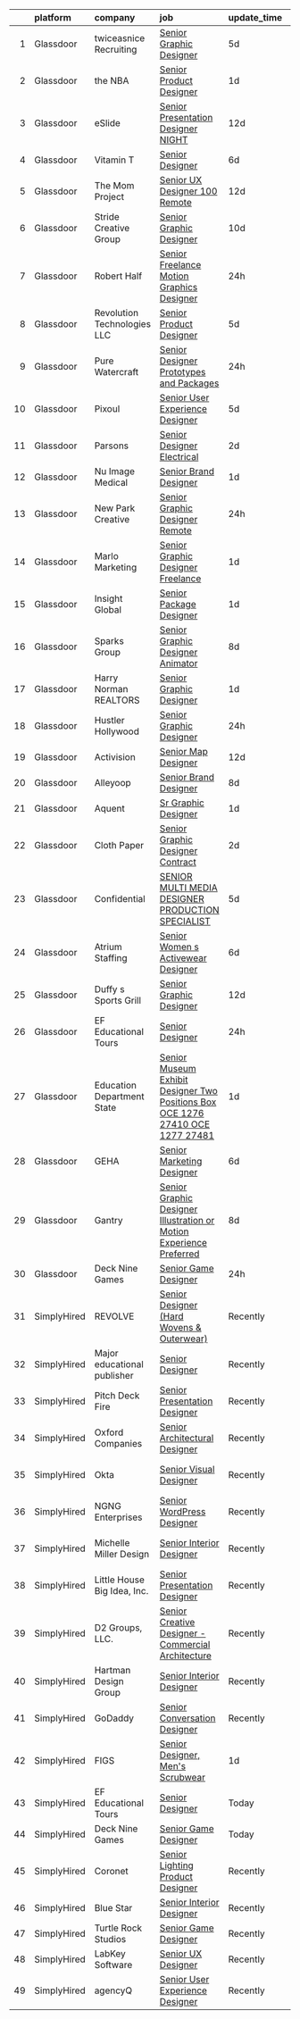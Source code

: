 

|    | platform    | company                      | job                                                                                                                                                                                                                                                                                                                                                                                                                                                                                                                                                                                                                                                                                                                                                                                                                                                                                                                                                                                                                                                                                                                                                                                                                                                                                                                                                                                                         | update_time   | location             |
|---:|:------------|:-----------------------------|:------------------------------------------------------------------------------------------------------------------------------------------------------------------------------------------------------------------------------------------------------------------------------------------------------------------------------------------------------------------------------------------------------------------------------------------------------------------------------------------------------------------------------------------------------------------------------------------------------------------------------------------------------------------------------------------------------------------------------------------------------------------------------------------------------------------------------------------------------------------------------------------------------------------------------------------------------------------------------------------------------------------------------------------------------------------------------------------------------------------------------------------------------------------------------------------------------------------------------------------------------------------------------------------------------------------------------------------------------------------------------------------------------------|:--------------|:---------------------|
|  1 | Glassdoor   | twiceasnice Recruiting       | [Senior Graphic Designer](https://www.glassdoor.com/partner/jobListing.htm?pos=114&ao=1110586&s=58&guid=000001814741f4d7b9d383def893b609&src=GD_JOB_AD&t=SR&vt=w&ea=1&cs=1_bbb8b9f2&cb=1654757914370&jobListingId=1007916565957&cpc=4F748F1840550ABC&jrtk=3-0-1g53k3td2r15r801-1g53k3tdfmfra800-6bc18bbc9528b7d2--6NYlbfkN0AIiLXtwtv0BDns9BiY4ItblantFozdL6jLmLxNvS8mvsFZuf83cfUM-OlJOT7dDkgApMn5JgmG1pjp8kAkVmwIjfSjQ9i_Mny5iAoIAJW-rsDzMShEmVoY-nHpntTi8D_pTj_JlxLNubpIqIKjtYx-ae-frJezuo7Ct15AwSJFX7upzIV0e5HAacsnr2OTefDf2BE5E8uDFjdGFNYuU1CgE6lPa4Wco_SZEspC3cqT6LXMfgCzQKSXWsLofY9RzOBMB9u-oq0vfRyPmVf074ScXFW0prRGFLBIvolkW8iy7hN2HsnnsMesuAezotryHAlI9VrcTE2X9SZiStSU1qvbJr18t02JdYVBKYUlxKtkTaolpgC7CZIFgdP1xcepZNF0uoBG7sEpo-GKfaatBFWgIZ3yd3op_HN4crkZIXB3huAjubvxBuk_0soJErol2rkWzgmzA6CKPV2ic5bUR_0n6s6ZUkhG3biKtsvLqAsLUNJ62kI0H1UzvzYHev2qHYfy8EuAO23j-kx4gAczPqRFP8h-ldCkRCc%3D)                                                                                                                                                                                                                                                                                                                                                                                                                                                                                                            | 5d            | Atlanta, GA          |
|  2 | Glassdoor   | the NBA                      | [Senior Product Designer](https://www.glassdoor.com/partner/jobListing.htm?pos=123&ao=1136043&s=58&guid=000001814741f4d7b9d383def893b609&src=GD_JOB_AD&t=SR&vt=w&cs=1_3eaf3510&cb=1654757914372&jobListingId=1007924180842&jrtk=3-0-1g53k3td2r15r801-1g53k3tdfmfra800-e184af06f8149d3e-)                                                                                                                                                                                                                                                                                                                                                                                                                                                                                                                                                                                                                                                                                                                                                                                                                                                                                                                                                                                                                                                                                                                    | 1d            | New York, NY         |
|  3 | Glassdoor   | eSlide                       | [Senior Presentation Designer  NIGHT ](https://www.glassdoor.com/partner/jobListing.htm?pos=129&ao=1136043&s=58&guid=000001814741f4d7b9d383def893b609&src=GD_JOB_AD&t=SR&vt=w&cs=1_dea711be&cb=1654757914372&jobListingId=1007899751333&jrtk=3-0-1g53k3td2r15r801-1g53k3tdfmfra800-56cb72d5d0b88d13-)                                                                                                                                                                                                                                                                                                                                                                                                                                                                                                                                                                                                                                                                                                                                                                                                                                                                                                                                                                                                                                                                                                       | 12d           | New York, NY         |
|  4 | Glassdoor   | Vitamin T                    | [Senior Designer](https://www.glassdoor.com/partner/jobListing.htm?pos=118&ao=1110586&s=58&guid=000001814741f4d7b9d383def893b609&src=GD_JOB_AD&t=SR&vt=w&cs=1_cc4054da&cb=1654757914371&jobListingId=1007913667833&cpc=2CAED5C921A5F994&jrtk=3-0-1g53k3td2r15r801-1g53k3tdfmfra800-baf80011e21b8684--6NYlbfkN0DMrcEu7yrtATojKJA7cEzGQ3FdRGWLh0CZQInL4ECGI6k5tN82kdM0OKoro5eXmjrhU1LzCeq0l2IIkj6n6RI8_0amsVUGQP15NMpAuhX-yad4CDq7e_LfVxFA3F54u95X8Sh8xt6I5sA1eKvUwGVipAkl0DBa93dQ_fby4AVnsuHiV8qVeCnFFMpgYoVP4mFkB_HBX85Fm73xQUZ9M7NYbgGM7ZMzeu5s9Iix2uPw-ShacZu9Ws2AFbJJLXm7mBLDHFjXIENWqV0KqX07i9YL4QevZzHUPH93crqeHZLjWl_Xyn8sKBAz6mpzn4NvVLLfnkCe4en0ZDYvv2pC0eue0-UWd2Vq24JONCn9b0AyldGHG0pPA8YwPdcXOUUDiy0QYjzY6wZ6PQmozLeD0HaH4ZEL43j4JPq0J0oiaCHfz9b6PrsLxtgZt1UXAmPMMS0pWowYFchWxe6ApmWrZalV)                                                                                                                                                                                                                                                                                                                                                                                                                                                                                                                                                                                                       | 6d            | Remote               |
|  5 | Glassdoor   | The Mom Project              | [Senior UX Designer  100  Remote ](https://www.glassdoor.com/partner/jobListing.htm?pos=115&ao=1110586&s=58&guid=000001814741f4d7b9d383def893b609&src=GD_JOB_AD&t=SR&vt=w&cs=1_02b80558&cb=1654757914370&jobListingId=1007899139150&cpc=0C139D4CAD5A6DB2&jrtk=3-0-1g53k3td2r15r801-1g53k3tdfmfra800-8703c6a0f8b771cf--6NYlbfkN0BDp_epf89aHDQhKpPegNJQ_ldQpEFZQsM9OcONMGxWx6pU56EKHF58QjVdAUvn2gWAVLBNd8LL82rFr97_g-Mfm7K1hTXco8LRhf35BV_GEl7wLo8ZXsO1oW3-dY8xLD3FpO0dtRequ-NT35A3ei-TgKIpLBdc5O_JnM6cYnxfVXHdDkrWLUF7qciDk80GL7L92nukskiAEy-Fqv7AOx-cHgHKX13qQi0JvQUWSLYEL8UCXuwT1cIIJLZfxAb8k0kEU65n8TSlPFnYtQqnquDs846Ff6_4dz9-uyTDKLDPGiCNwhMWhKsbWg_JV-HFtFH82TPImvRevog2hjEAN8yTuOiKssuZhY5k3mlehbXOsYs_75PZd8Nr4_nRm3oPLwmzmjcjiJPHiA8WbwdBPAhKXvICKSmLgWOoSURW_nxdyr6XhAGSURC3rxyjC8_sa8UFoM96xwB9wa0RBEunJnrwl63FX45-aEvpUxPpoKJUVmbxvXLGZVE6R4Lpo3HR9AKkdR_hvjkPqqLDK3WTPkGG9YwqHDBOXtKO0-MAvqPiaxZ4U_e6VTnxexWoWB2M6cW0kUWaHU0FgQ%3D%3D)                                                                                                                                                                                                                                                                                                                                                                                                                                                          | 12d           | Remote               |
|  6 | Glassdoor   | Stride Creative Group        | [Senior Graphic Designer](https://www.glassdoor.com/partner/jobListing.htm?pos=102&ao=1110586&s=58&guid=000001814741f4d7b9d383def893b609&src=GD_JOB_AD&t=SR&vt=w&ea=1&cs=1_c281f647&cb=1654757914367&jobListingId=1007900844411&cpc=4290530157F20621&jrtk=3-0-1g53k3td2r15r801-1g53k3tdfmfra800-8647572f74883216--6NYlbfkN0Cp_WSJKd_Pz82imZmURPbhd3kYBsiZi4lpMLOH6vOlLErgHEpgfNVHQec8l15cTZIapcY_hwIUZ9BAzEw1tzVC7VhOYXIT9QSRzpxX6ECy7SdFCgDWQ0K4EoFbG6uoMmW0VNlU1wT-IwXKYeYthiWvzxGmfqxTG07jVnF3tzgCTkn4Yauer36usXseUhl0Y5b0XKSIhm-gqi5Xl29pPDX6Gl_fNzhUWaspN5OVBmyXCmNXz224Ct5Do-DGzqzuFocFXOVlYgjUXHw-dp-PFTiaWImYbpj1PtX2pQXX6iNZMd5FZtnEkJaB_X4lF6gdLOTs3o47jEHzIUD-46xBS1vH9NyJwL_TYtrNfJbqbBrJ-nEORKqBPSCfm0WA5zGvTgmpbr7LIsuO-FkSqnZxw8QvPXqE17u91S8lbboicVZnEtDmCnHnMtfp5dsGbJw-YLqnREV0r8NgscHfAS2539LCJ0ePVH0jn1SlIyBAr_1yEDVBZpW-w95SFRHRvugkIaxhPDfxkQfrTA%3D%3D)                                                                                                                                                                                                                                                                                                                                                                                                                                                                                                                              | 10d           | Burlington, VT       |
|  7 | Glassdoor   | Robert Half                  | [Senior Freelance Motion Graphics Designer](https://www.glassdoor.com/partner/jobListing.htm?pos=113&ao=1110586&s=58&guid=000001814741f4d7b9d383def893b609&src=GD_JOB_AD&t=SR&vt=w&ea=1&cs=1_10bd2009&cb=1654757914370&jobListingId=1007926053481&cpc=FAE5E775D180B2FB&jrtk=3-0-1g53k3td2r15r801-1g53k3tdfmfra800-a35bce2ae1fee526--6NYlbfkN0CpzDdaQkua3np5pkmj49lKioZwmwxQ-yx5plwbYmV_M5St0DD8rCm1b97fu_mRPTT_o2HXMOfVCysEirEJoYdgOsK729yc258QsHmK4HBhroRjQVojqLssDhtpE90hiJNp8Q42_pqcOPmIwCBvXyd62eUjJ8qLeMKD5C_Pd3Ma1xpjeiSnCVNW4HQxHiTV4nFICfhHnxTdSQyVoZtfGX6VA2DYQ7e1ib34hqFJRbmLfS4yNI6AQIc3eAMwd12SVyMtYQiLqoB-pLVvMXho0sW5_rrG7RHZKuHLRtOCudiIQ7JOFtVpYz4jK1huagqsY4ZZCO0Ncvr75gnf7JJbjhOtDX8eg6EeDKePAhmsQ_BqswC3bfXbxdeDH8Ae8TeDbxEB9iPZT-rmD_j-ICpiNYxn1TykvwOhl-MIU0oq4VFuMW-ysK8BxU4EsNNGVORmitTRlcaDJ4r62k658k4dEaOiTNkxzkQvksDSivv4mG_vevd6Rhzwzlbq6lxDBtmSZrarN50sU-GAjUbeZLmRboW-atqDscvpYMLuaW4ybltvRgNFYuKsxNhurP2SM-neeNCkX3Z4LX_CC8ZazwkAmIPkujcg2AnZCHc%3D)                                                                                                                                                                                                                                                                                                                                                                                                                          | 24h           | Minneapolis, MN      |
|  8 | Glassdoor   | Revolution Technologies  LLC | [Senior Product Designer](https://www.glassdoor.com/partner/jobListing.htm?pos=101&ao=1110586&s=58&guid=000001814741f4d7b9d383def893b609&src=GD_JOB_AD&t=SR&vt=w&ea=1&cs=1_b61a4836&cb=1654757914367&jobListingId=1007916855309&cpc=947D5A0E7E918485&jrtk=3-0-1g53k3td2r15r801-1g53k3tdfmfra800-72efd09c0008c18c--6NYlbfkN0C9s4D34T-t5Q_QrI0J88zVoRG4vEg0yQeuXb71JYkH4Wi81vjmB7CK7C8HvaZeBGTDu6UNFy2_QVU9aAWOiG1ByOU9y_dHZdgiKSkwE0JXzWraowoiil25AdSXtLEY5tv-d9wMOyUtWSVoyWZKzAmzVdYYFf_-mFMlj0jsS29s8B5Mkl3d6uirxmM57xksOI89ZmtcGZU31iBQWU71lSa8B11ReQvCTtwllg0nsrqk9dr68eQcOKTN-AaEFuBYh2-zVDZQmOSsMxtozTGc_CcDMLt68DGStmYKBjvRJXm0WJTyKw6q3uS2jnixq7-h6Cjp6MRBJEtLfa5wzoBlS9UfDSNkchm8leisKQmZ7my1sZxHbrnpIZ1oKZm6nTkX011FHOQqWU8hVTZKYWS3EG5iFkXl4BFUtvqyhE3ydGggIs01IVBqYC_Vw1--xZDDDPMKdoIgkHhOmC7HRkGkWklLdcReP-J4phptc2W13LWyBx6dwB1BD891UEZTtmPtfXd1FhijHPBJHIOdqLkQ8BrX)                                                                                                                                                                                                                                                                                                                                                                                                                                                                                                                          | 5d            | Creve Coeur, MO      |
|  9 | Glassdoor   | Pure Watercraft              | [Senior Designer Prototypes and Packages](https://www.glassdoor.com/partner/jobListing.htm?pos=105&ao=1110586&s=58&guid=000001814741f4d7b9d383def893b609&src=GD_JOB_AD&t=SR&vt=w&cs=1_c4f95159&cb=1654757914367&jobListingId=1007927257029&cpc=A0032DE20586B9BD&jrtk=3-0-1g53k3td2r15r801-1g53k3tdfmfra800-5a1a37ee04cfcf07--6NYlbfkN0BvrjnhlIknunj6B5uFGHHla5BSmGDnouF8_mjReNBU2kRZZ3EzJErpFaAlNuoJv_MnnSqxPyWi4RGH29_NcNpWoW2KocO7TZC9jkQLPSyDPhWDbFNcIOfFCKVwV_xtMw0ZaW9-WpBeVuJWhrBpQpVPL2-Ze7HQwm0Y6ECKdwVqMBUGLKtipscbbsJ42LF8J2-9n2tpYYED_PcksdhYAI2Qv26OzYnKIrDSCIchsQjR2yyzCZaymIpxXqUUHSa4pm6sJtAdQOGUYG5pkOikx41CmM5spkAgYbtgx5ixueUwHASQpDeo5mu4rwrHZbKK2STbsWWwhUKUjJ6VUk5NsFoc0dStFGGslLZJMedkfyJp3iAr17L0ZIuGYFggwULyJPnXvMHibq8yBmhdEpFPasSrqJKWtN_3tXYWJi8it9x25WbXh4oNDlqNNT-p1ZjJJDLfVAbIDa0CFo2sMTbvpW5iWzIWk3stqcxPRPHmWfVJ3dDo5CVkPLxU9u5d89SCTzvsWIbLrc0AcBklzJIaMXXS5f_SnBgcr5nTq4Kgi1FvKzHvb9r-fRG6E8BtyjJVP5HxLMoQlmVqY-LW9J48vwg3Te5sPqkMBbzcJJa0zD-56G9-HQT8z9iiEL4lDihy7qBxbsxWsD9I-IXVksPIo_pOGfm1Cb1QQmo%3D)                                                                                                                                                                                                                                                                                                                                                                 | 24h           | Seattle, WA          |
| 10 | Glassdoor   | Pixoul                       | [Senior User Experience Designer](https://www.glassdoor.com/partner/jobListing.htm?pos=108&ao=1110586&s=58&guid=000001814741f4d7b9d383def893b609&src=GD_JOB_AD&t=SR&vt=w&ea=1&cs=1_7b20adc1&cb=1654757914369&jobListingId=1007916613858&cpc=334ABAF5D42DC775&jrtk=3-0-1g53k3td2r15r801-1g53k3tdfmfra800-f9e6c36db6c18fa4--6NYlbfkN0DkuNNc9jtp8Paa5ic1vcdzrE97PDvQxS5P2e8AiHduyeY-Bjef1quw5x-u8TrJADSRTlrF43X3tRGUfZfixxZuJhbH6sy5XJaB0RzJNGjXdYkwgYrOm-PDYratyS3Sts2nghLR9CbAIZFNsABtIh3vBJP-0pq_XNCcvg4USCQyXbQvD7kflEeGYOFkS1uZmAGIEnvLrL0-nVq0lk53Im6HHlRDHOptVbp20_R7eG8DvGfGybXr4sRwLeTPug_eqCZTDvLCJ84G9tRKT37AeevT-B4L8OCPMpveC9veIsHUVmKVTFFlMj6YTWFSx_pw1_m2tDKw6HY5IqzExgn99k5SN5JE9rBmfa0B6AMV4WQy7qrEawvXdZ8eHLkmLPUqHDHi9sgk0sM0D6VHW84OZI8M-0fF4dqqsIZ-k8osak-TzrZdr-0rjvGajNlPFNJCYxTm8GvHRhBCeyKy3P97Xpzp2Wt7VBIM_G2P9MFDZPLLf6EkzDOHc8Q1Btj08nR355UJp0O39vy6XQ%3D%3D)                                                                                                                                                                                                                                                                                                                                                                                                                                                                                                                      | 5d            | Remote               |
| 11 | Glassdoor   | Parsons                      | [Senior Designer Electrical](https://www.glassdoor.com/partner/jobListing.htm?pos=119&ao=1136043&s=58&guid=000001814741f4d7b9d383def893b609&src=GD_JOB_AD&t=SR&vt=w&cs=1_b6ad521a&cb=1654757914371&jobListingId=1007922101449&jrtk=3-0-1g53k3td2r15r801-1g53k3tdfmfra800-38e51df73b13742f-)                                                                                                                                                                                                                                                                                                                                                                                                                                                                                                                                                                                                                                                                                                                                                                                                                                                                                                                                                                                                                                                                                                                 | 2d            | Remote               |
| 12 | Glassdoor   | Nu Image Medical             | [Senior Brand Designer](https://www.glassdoor.com/partner/jobListing.htm?pos=103&ao=1110586&s=58&guid=000001814741f4d7b9d383def893b609&src=GD_JOB_AD&t=SR&vt=w&ea=1&cs=1_b988d3af&cb=1654757914368&jobListingId=1007923604858&cpc=D5E11A5BC695825F&jrtk=3-0-1g53k3td2r15r801-1g53k3tdfmfra800-fb13f8be9278b164--6NYlbfkN0AtR68e5gWpPxoovZgA7Udo-dcymoK0NpHFMpIgh7LYz_jF4aY_SHIfavPkUsasoNnE-K5yQJQXUSU3VQvrBrY1FWhDojcUgMiMfnH8sJKPvx6LmDyDeIvmx6jzhr1RViScOFeQUmP7ourDFgNLo7V-aG3o7YvcRTFE_jDNuY4VkxApt1tYeC6RlUcbzZoxP-B58s4VBmJ_tVRm9Z1U0uONSsACjiv4xLwVIcxiX3SttN13qr8MGZEUl6eaiLMOxQrYbbpJPXBIZHOx5JtfrcDEW_XBXRU8aNOu9dxhnn7YoP_9Upi412MQPrUMUwyyU7IEf9xgywNuWA0P0drgqTG6BRGa1PbYnS8QMx3zUph3h8e7uATX-OSS_uULii0TtnM-_FBinx6HoDDUmys5llZvR7J4zfEgKJ0-tJQZanRFWOqHf850cUIkYFwXY1NZ5J0JfCgRnHhGPbI7vfgkM6_X_3A1R7ZsFAUPbWfzWEfZrrv2M-HEoiTxDfxEB2b30rDY_jaID3xHOw%3D%3D)                                                                                                                                                                                                                                                                                                                                                                                                                                                                                                                                | 1d            | Tampa, FL            |
| 13 | Glassdoor   | New Park Creative            | [Senior Graphic Designer  Remote ](https://www.glassdoor.com/partner/jobListing.htm?pos=126&ao=1136043&s=58&guid=000001814741f4d7b9d383def893b609&src=GD_JOB_AD&t=SR&vt=w&ea=1&cs=1_a46868b7&cb=1654757914372&jobListingId=1007926297539&jrtk=3-0-1g53k3td2r15r801-1g53k3tdfmfra800-4371736aa86bc16c-)                                                                                                                                                                                                                                                                                                                                                                                                                                                                                                                                                                                                                                                                                                                                                                                                                                                                                                                                                                                                                                                                                                      | 24h           | Remote               |
| 14 | Glassdoor   | Marlo Marketing              | [Senior Graphic Designer  Freelance ](https://www.glassdoor.com/partner/jobListing.htm?pos=121&ao=1136043&s=58&guid=000001814741f4d7b9d383def893b609&src=GD_JOB_AD&t=SR&vt=w&ea=1&cs=1_de5ad67c&cb=1654757914371&jobListingId=1007923710349&jrtk=3-0-1g53k3td2r15r801-1g53k3tdfmfra800-bf98d261f290bfea-)                                                                                                                                                                                                                                                                                                                                                                                                                                                                                                                                                                                                                                                                                                                                                                                                                                                                                                                                                                                                                                                                                                   | 1d            | Remote               |
| 15 | Glassdoor   | Insight Global               | [Senior Package Designer](https://www.glassdoor.com/partner/jobListing.htm?pos=111&ao=1110586&s=58&guid=000001814741f4d7b9d383def893b609&src=GD_JOB_AD&t=SR&vt=w&cs=1_ae12a0c4&cb=1654757914369&jobListingId=1007923805253&cpc=6FC5BA77C9A4CD78&jrtk=3-0-1g53k3td2r15r801-1g53k3tdfmfra800-8dae3beff835d835--6NYlbfkN0BKkHZu3wF05EeDimN_p6sYpKCMArvwa95YdH7UpkaBCqc7l59ErwqcKzWlWHVvuuMiUtqm-BFpdUAvnFJVGsTo9FVTJc-nKm_ER1tGOuYiie2C4q4IC_5JmUdt3u_BOBFxRawQgLT8bp9-cOV7Xzbz9W0m4JAa79v6_eJ6JqpB_MHp-CZOF8mno47Te_5RN8UovTZ-asaPn843QKrhWHzvE0aeXJmqP0apwdJQ98HJwEkbeI1-_2xmzZ7zUBpWGaM7i3_YwizOyyybO26bNAoAsg8tRi6zs6eMeoH26H0hL3kj92fPRD570dTgtNTakjf21s9rfzAHVNwNqymHzbIM8Amm1FTDOriTUlrKWgKFS82cyN1TAzngj3L2URyk3bfQOO1xAASuSEcEY7NDT4iydnCcLHeNkoVo0VU4VRjof61jq5BGy_K-XUWWT0i8nTnZcuM7uZdW4Mqa3N9Tyw96-p0U9qLBPD6Ks7_gS3YuktQNTM7hHM3o)                                                                                                                                                                                                                                                                                                                                                                                                                                                                                                                                                               | 1d            | Los Angeles, CA      |
| 16 | Glassdoor   | Sparks Group                 | [Senior Graphic Designer   Animator](https://www.glassdoor.com/partner/jobListing.htm?pos=117&ao=1110586&s=58&guid=000001814741f4d7b9d383def893b609&src=GD_JOB_AD&t=SR&vt=w&cs=1_c5e70dd5&cb=1654757914370&jobListingId=1007907539215&cpc=451933188B21919D&jrtk=3-0-1g53k3td2r15r801-1g53k3tdfmfra800-3149b2b5214b4c75--6NYlbfkN0CVbIAoVGlVV0muHIzlWY31dYj5hrVkKa7qBWZ-hZn3g-zWnitpxah_RyLopvrEJPJSvVwjkMKnm5oXnkqPzQZM7eDCZ4uHecPrgAYXbWHZ4-QFiKgvkylH-6ZRQx5iG8TRagUEn-RPcFt28H51rkSsF_0ooNIIxsRsFnhDdk-B-tCvxk1S0LZYDfys8fwKvTl5FZHX1XIZXpldVR88x6UYJGULug3UeaxRCN-ym-wbdVUWTmqWDoMCVnDPNvWNiGSPAXPQ_EE2wkR0N68r4WlcydSoFN1lwVBAMw0_t8LLpus8XIdwzU1y1gS7zcHDwovhSfNr54Uhv0eoEBnKcXU_fV__AyW8bNJbarZFCiy8du6ohyXe_0QWAYGnOwRqnmHIVoevlE_yvceoSUf2CX3X-mpH-xAfFczZ8W7amaugVMZd_UlUo93Brlb6ul3M0po1z2ve3J1yQKRmU0jDKH5dXWJteyW2wtzM_XAOVxN2JZ-26wXrs5426myq76zyXEo%3D)                                                                                                                                                                                                                                                                                                                                                                                                                                                                                                                                      | 8d            | McLean, VA           |
| 17 | Glassdoor   | Harry Norman  REALTORS       | [Senior Graphic Designer](https://www.glassdoor.com/partner/jobListing.htm?pos=107&ao=1110586&s=58&guid=000001814741f4d7b9d383def893b609&src=GD_JOB_AD&t=SR&vt=w&ea=1&cs=1_e0ca427e&cb=1654757914369&jobListingId=1007923405498&cpc=1120CD366D53BFD9&jrtk=3-0-1g53k3td2r15r801-1g53k3tdfmfra800-411e85b264b9ff71--6NYlbfkN0AEU_eddA6a10D8DlHvxzQr7PXIa3neQ99t6YEbhNUDOOE1SJzIkc_eILtKuAuvOqjMlmQGUKj33A6Md6BNTjAW6ZoOKX0Z44KQ6U_xGAFEXFIzE_MpVHgE_3Awq5l0t72HkJdVJf8CggSezcHTxb63qKxEAmTWMibdiS04lmGLaQdhvaq0SxhLz7mJKu_6Bb49Yc8UNWucefjyAhTF-Y4yfbR8J0aIUrbF32z0EEELfYEjlMMrToH-J_wPofNRi_A_7kweZqJdlB4CcQsyGwv_zV6fwJTS2UYuX_4RD7aCWn2L_aFTy5C_ffMyWQ5zzC8jm9qNeLVcWILPzeBM6c6I_x_sijdQeiX7y3fd2rFEt8VffnejcB4Q1vESFCgEMPIpeW5iQIip7zyNpbKqjOondk9D7DvLxpxJatX49Wj6lJGs6DScP3gbX9wBwVIZY5SX_Ry0bBB0pzY7vtxG-xr67Lsl6y1r5qGsPu8sa81xuRTnivyMHM7pVm0rZ30HMnpl9UOyyJ240Q%3D%3D)                                                                                                                                                                                                                                                                                                                                                                                                                                                                                                                              | 1d            | Atlanta, GA          |
| 18 | Glassdoor   | Hustler Hollywood            | [Senior Graphic Designer](https://www.glassdoor.com/partner/jobListing.htm?pos=130&ao=1136043&s=58&guid=000001814741f4d7b9d383def893b609&src=GD_JOB_AD&t=SR&vt=w&cs=1_25e03682&cb=1654757914372&jobListingId=1007925595713&jrtk=3-0-1g53k3td2r15r801-1g53k3tdfmfra800-5fc1c3891b5b440f-)                                                                                                                                                                                                                                                                                                                                                                                                                                                                                                                                                                                                                                                                                                                                                                                                                                                                                                                                                                                                                                                                                                                    | 24h           | Beverly Hills, CA    |
| 19 | Glassdoor   | Activision                   | [Senior Map Designer](https://www.glassdoor.com/partner/jobListing.htm?pos=122&ao=1136043&s=58&guid=000001814741f4d7b9d383def893b609&src=GD_JOB_AD&t=SR&vt=w&cs=1_7ab5afd4&cb=1654757914371&jobListingId=1007899361225&jrtk=3-0-1g53k3td2r15r801-1g53k3tdfmfra800-62cd801ce6aac869-)                                                                                                                                                                                                                                                                                                                                                                                                                                                                                                                                                                                                                                                                                                                                                                                                                                                                                                                                                                                                                                                                                                                        | 12d           | Middleton, WI        |
| 20 | Glassdoor   | Alleyoop                     | [Senior Brand Designer](https://www.glassdoor.com/partner/jobListing.htm?pos=120&ao=1136043&s=58&guid=000001814741f4d7b9d383def893b609&src=GD_JOB_AD&t=SR&vt=w&ea=1&cs=1_2f07c68c&cb=1654757914371&jobListingId=1007907905836&jrtk=3-0-1g53k3td2r15r801-1g53k3tdfmfra800-d73059de7a55ab0e-)                                                                                                                                                                                                                                                                                                                                                                                                                                                                                                                                                                                                                                                                                                                                                                                                                                                                                                                                                                                                                                                                                                                 | 8d            | Remote               |
| 21 | Glassdoor   | Aquent                       | [Sr  Graphic Designer](https://www.glassdoor.com/partner/jobListing.htm?pos=112&ao=1110586&s=58&guid=000001814741f4d7b9d383def893b609&src=GD_JOB_AD&t=SR&vt=w&cs=1_9734160a&cb=1654757914369&jobListingId=1007924481156&cpc=B101C867B3EF2D75&jrtk=3-0-1g53k3td2r15r801-1g53k3tdfmfra800-030631ef2ff7b954--6NYlbfkN0DMrcEu7yrtATojKJA7cEzGQ3FdRGWLh0CZQInL4ECGI9gD0Wolx9R2v-Aex0-GK05DgAmYzd4hLpFvVhL9lj6OZnqOe6UCnB8UZ_LHQBT7zpvTSWPYVD-htPCeakxO7YKKaK__q-Xg_c0LoaA6Pc_HDEn6Z2yh5S2wllb-JePQgSTixo-GWfB_1CdB5zAgjfmhxBMDAPrGEsFAPok_JvVpaCHLcheah347TXvlUS2UIUsJrgjG8xtFRwC6ODtamnZaYm5SBv1SedzE5J90JkFjNa353mtusJOfOrFMLEPhx4QMf-j2NWMpcTdhiLTHiSUXKx_zz7fmAuY-jXd27bMUX4SkDZ_fQUuvLMbkrYoyNGwbn2VH0XuBtPuXqjAc6fnmYuNbDMLx4xbZrw-6ZKeGTu-99pfnWuZGw_Bz10zBZqcVFweoTWrYpvEbH09-vfx5vuutMvRyRA%3D%3D)                                                                                                                                                                                                                                                                                                                                                                                                                                                                                                                                                                                                      | 1d            | San Diego, CA        |
| 22 | Glassdoor   | Cloth   Paper                | [Senior Graphic Designer  Contract ](https://www.glassdoor.com/partner/jobListing.htm?pos=110&ao=1110586&s=58&guid=000001814741f4d7b9d383def893b609&src=GD_JOB_AD&t=SR&vt=w&ea=1&cs=1_bb2f2b0e&cb=1654757914369&jobListingId=1007921189792&cpc=A65DF3A704A48F9B&jrtk=3-0-1g53k3td2r15r801-1g53k3tdfmfra800-5d003eacfe51bcfd--6NYlbfkN0C2MsYJL2-v0hr-Ox8pePttoXTa_LO6yqdpWnMQbSkQSE0iH6THjvdY-wvS-ihIaV3w6DYxomHMq7JqEF9ziwCPy0G2ezgNe2n3Z29YXq21f4QYwNX5WQz0GUqIYdA-7Gtidi-kR1z9VDSOrKAgOJs6Ayohs3OVpzP6VjXOcqb_gViqY-iCrLZ9WRQ5_4eLp5X3Tbyl_Y455ByYknUspIoMqGNtObdmz6KkSvfa2gYPQXWMemjG3PT-8uzly7i9Q270XBbsbbwroUlHv9GzsfEYyhYftZZIdBVeO-b-dzKo6yDLKSJcyY2cU5JSQC8xmtdSH8U36jH2gBpsMgfinWq5nMGdp3PNOj2pNu8RBopH-Hh-59_DU8zJ2VatPLG8j9MW8YGuqQNAJHButq4gfFPC_sgD7rD1-Ll2Ja3T7th2psviLEH4lErHzuPpeL5apruV9WbqeCSrxAwnByq8MsducmkMqC_hkwrwh4Y9lx3bxVr5odwQar6t30I-VAXDIMn1mqvqUvPggg%3D%3D)                                                                                                                                                                                                                                                                                                                                                                                                                                                                                                                   | 2d            | Remote               |
| 23 | Glassdoor   | Confidential                 | [SENIOR MULTI MEDIA DESIGNER   PRODUCTION SPECIALIST](https://www.glassdoor.com/partner/jobListing.htm?pos=106&ao=1110586&s=58&guid=000001814741f4d7b9d383def893b609&src=GD_JOB_AD&t=SR&vt=w&ea=1&cs=1_d3f55069&cb=1654757914368&jobListingId=1007916584604&cpc=63E4514951618C5C&jrtk=3-0-1g53k3td2r15r801-1g53k3tdfmfra800-d9814bbaf860f0f4--6NYlbfkN0BND1zoRNjx_SXg0wlRSymcbv2Y4nh5MH306CpsGcQMNNpkATIQg3r9Ospe-o_do9Gm37CFBrgViQxrtBG65hOiMhYklwMoGXcPOm2TNMd9RT_3zkWCb2QOvTDJ0rFVj00PMzi9JS2aRk_yi7nVcUo501KaegmmhdUNogGsAsVzpKXzM1byOyTuyUS_KVusRViNfyEkRV5RLkQaBsYShi7yzFjF25G9i5Fy3c56mY8Hk2wtJEjSPhNKZzg1tpxRreCC0azeZ2Mu7BjT09Siuw2UnUC2ufDDnP462TuqGsYRe2tizTUD3RPu4irX22oTC53RucIq_prBmrz9FBw871dFLg8XTdOjick9wD32wLNhEftjeBwlzyIWW6mQIPGxvDixUNfXR0LPLZYBnlFI_9ROgvmDOBqSDc_ZuSgEh0K6wMVUy3431h7WiCAimPUtlMC2XNal3f5VcYVj-E_u6fUcoYx89t2Tk9uHX5aNKEImk4CasKBMxFjKnKi5AQlk4DJw_d55SFd3sg%3D%3D)                                                                                                                                                                                                                                                                                                                                                                                                                                                                                                  | 5d            | Houston, TX          |
| 24 | Glassdoor   | Atrium Staffing              | [Senior Women s Activewear Designer](https://www.glassdoor.com/partner/jobListing.htm?pos=116&ao=1110586&s=58&guid=000001814741f4d7b9d383def893b609&src=GD_JOB_AD&t=SR&vt=w&ea=1&cs=1_bb2220f3&cb=1654757914371&jobListingId=1007913783944&cpc=AC285F3A3ECA6BB0&jrtk=3-0-1g53k3td2r15r801-1g53k3tdfmfra800-497a26064614b827--6NYlbfkN0AJVhJRw9wUHBCF8R8adMoLXwMaKLwknIknnYTuOdK23DV61sywQ-0ewnDTWuO3HeNEwf4eJ6lKPTwW8DDEfPMdM8h_E-pxsHQ7DJvxZsRh6ZRvEqyemes31W5WaL19JULRK7sqmXUyX1PSHZU3MKkNdEDoJJHColgYpi16rBPMdHu-7fAD_aD4CDYSetiqrcqrOMbl52myzy9koJyLMn_LM1islzIlVtzTSpsQkjH7qGcvYfPYGdyxiTgekvE2EuKnnPDFoI6PQ1prAt6q3kPJrGnNfm8eJHvRZbBLaOflPxzTNpKtY59XQNfUhjxlLjpZ-t0vp8INLioxrkY7cXF3CDYnKyJeLov6B1nIFglNzHveXiQFqTFaUhZeMExbh7Ax1ez5T_3x83rcbSFZxg9Uxp57EuTsSHW8Cd4xePTMH-eBcgc864tdNyNTd-1816CGeHP1gDjfLwaLk3RW-ZnXCSYTowc8CG0PgjaYb1wXqWldJgnmDwHFOCuSOMTWJ9PMpntudjLUzeUsYdMWBRqYwpjD49Ai3M3geePlwrqlMtTDsV6wQHXUzG9qphHNch7eEwvTNMPhk-KaJGAqeILFVgAeuMMMDjGiqJ15HmSdWLbVp4Y_GDx3RlCbnV75i_ravUYREuc4RWhuZXopuy3yZYQLhFATsi3K6U194BYSvcY1RNaPlEKgBCxCSRa5xEUmfmzFoPxtblo06p0Vjx40XcNMY3r7qF55_MwP31HZl0eWkNQZ4tUC_3hFGvZGtTtRALm7jNJyNkE66VPHj-dsCp33JTtdaaFtabyUamwQQQpxiLjBQ9T5ycAqw4b9Z-VrRhGeHYKNJf8z1Xfmu2hPt-ftqX4EXr0m6P6lxOBAiaCPS1Jou7u2m2WNCjQo_Kn5zAg-mEUpKyeHH8SS77ifenBa_pXCReTZ3nNjO1gIF9aXpzw7GzyR69RYKGTuMrFRCja3WnQzV74DrVhQjyhUlUzx3OnpSOqZhwTzqpNkUxS1UvTT7XUH0SEII3Mpwy0%3D) | 6d            | New York, NY         |
| 25 | Glassdoor   | Duffy s Sports Grill         | [Senior Graphic Designer](https://www.glassdoor.com/partner/jobListing.htm?pos=128&ao=1136043&s=58&guid=000001814741f4d7b9d383def893b609&src=GD_JOB_AD&t=SR&vt=w&ea=1&cs=1_d7cf7703&cb=1654757914372&jobListingId=1007898938515&jrtk=3-0-1g53k3td2r15r801-1g53k3tdfmfra800-cebeb145586ce96d-)                                                                                                                                                                                                                                                                                                                                                                                                                                                                                                                                                                                                                                                                                                                                                                                                                                                                                                                                                                                                                                                                                                               | 12d           | Lake Worth, FL       |
| 26 | Glassdoor   | EF Educational Tours         | [Senior Designer](https://www.glassdoor.com/partner/jobListing.htm?pos=124&ao=1136043&s=58&guid=000001814741f4d7b9d383def893b609&src=GD_JOB_AD&t=SR&vt=w&cs=1_f9a64bd2&cb=1654757914372&jobListingId=1007926951756&jrtk=3-0-1g53k3td2r15r801-1g53k3tdfmfra800-4717b571b78ecc20-)                                                                                                                                                                                                                                                                                                                                                                                                                                                                                                                                                                                                                                                                                                                                                                                                                                                                                                                                                                                                                                                                                                                            | 24h           | Cambridge, MA        |
| 27 | Glassdoor   | Education Department  State  | [Senior Museum Exhibit Designer   Two Positions   Box OCE 1276 27410  OCE 1277 27481](https://www.glassdoor.com/partner/jobListing.htm?pos=125&ao=1136043&s=58&guid=000001814741f4d7b9d383def893b609&src=GD_JOB_AD&t=SR&vt=w&cs=1_a452da78&cb=1654757914372&jobListingId=1007923712585&jrtk=3-0-1g53k3td2r15r801-1g53k3tdfmfra800-520100268f196b66-)                                                                                                                                                                                                                                                                                                                                                                                                                                                                                                                                                                                                                                                                                                                                                                                                                                                                                                                                                                                                                                                        | 1d            | Albany, NY           |
| 28 | Glassdoor   | GEHA                         | [Senior Marketing Designer](https://www.glassdoor.com/partner/jobListing.htm?pos=109&ao=1110586&s=58&guid=000001814741f4d7b9d383def893b609&src=GD_JOB_AD&t=SR&vt=w&cs=1_079238f0&cb=1654757914368&jobListingId=1007913826739&cpc=47CFDC01B3F81FAC&jrtk=3-0-1g53k3td2r15r801-1g53k3tdfmfra800-10aae45cec34ef07--6NYlbfkN0C7ra8cbslmtmasv2ZguBnHCZr8jAHHNwKWPAtZwfYKSqsZdj9HfYLjJ_bAI4ZODovdx18Dk-oVBjhUG5vKhrsw6WJKkIo_SABg-t0iN2EW6s7k0Z77EeQk2oWsUAKJzzDZcrAYFosuKS98PF_qwY_rScmUPGAo6-DB4uLU-y-xRBwi0I2LCsRdPOtfsWlpZxvcqQcNIAGIAziYJrHghJ9SXYFipaZNAiTeJD2h2II6oiIrnJYnA9LFvUMqYeLGpgz7UYue3QhMXk-N5zhK-xoqs5yqYHq7RiaDC5lbss7f67wkiNgcmquM-UT8bJTkz6DbHg5dcRimwtDCtto-XbyZjW0h0zI_qi1FjLfPmdCNW4anT390UoqpCZXwqPd007v5qee85xo28DUxiqeEugyPuBp-EXhSFgfA0SuOM5Y_SFviGsvN0tyM-UiWxqRvcT51A9CcG7_ao20n_2geJ2RCX6jsgjWnLTUTy_rU0DlnBQFrHhQn8YBUD2OXERhouHc_WKmUsQ9ZzuTLIwEF-hta9uOb_KpaDqo4RUzWr9h_fVFffKjVcd1ES-kFhVvUoENP1z-RWFu7Yg%3D%3D)                                                                                                                                                                                                                                                                                                                                                                                                                                                                 | 6d            | United States        |
| 29 | Glassdoor   | Gantry                       | [Senior Graphic Designer  Illustration or Motion Experience Preferred](https://www.glassdoor.com/partner/jobListing.htm?pos=104&ao=1110586&s=58&guid=000001814741f4d7b9d383def893b609&src=GD_JOB_AD&t=SR&vt=w&ea=1&cs=1_b9e354a2&cb=1654757914368&jobListingId=1007907478237&cpc=87034903B3AB482B&jrtk=3-0-1g53k3td2r15r801-1g53k3tdfmfra800-954aa181f08805e8--6NYlbfkN0DLxniXb9xd09bch3T7EymxCrgj1jiT2kSu__xrmi42oFUVS0emMDhZHtBWjsCxONxacQTOsY9zK7-BMxir7EEkhSIBtGscvcrrzCRn-Icp4mTHVAJU3R2k7Gjt3eZVWX5od9_uNRgDwirYDpAQcL3k-nJhMM2hbI6gKBNNHK45S5Gcz8s9agBwn9Qd4iwvRme7FsxQzXJkp9i36iwGdCAUIXiPNtzZYIn7S2bimJcSgcG3n8uDoj0AchjljN7aqa_1IAeVxOtowtfB1keHVtA1Ff8cbEJaX4vOM93ylK0XU6AJD2gJiGLWfm8AJyCmQ6v0ZM2owkUx3QxDMslTRK-VW3r0VWLjWqsWBJ4uIJLFIJwxTrwuHdMg-mYeUtPaCbYYL6IlqfEP9jaFNiUeIavHdVa9IpyOZFl3YXb7SF1-JuhGnMk-tvtLttp6MTxtiKFZG1ea3ZOFnYfPvgR8-EvX7nj2XpeLtd-65zAheMx69cyvTWPLtSEeJSpabsBu_d2EYgcjP27ibOAbro-V5rVAl_05eZtNKwAPpL5Nd-m9Yl2fD0Ny2YSCrmVqc8gY-b8%3D)                                                                                                                                                                                                                                                                                                                                                                                                                               | 8d            | Salt Lake City, UT   |
| 30 | Glassdoor   | Deck Nine Games              | [Senior Game Designer](https://www.glassdoor.com/partner/jobListing.htm?pos=127&ao=1136043&s=58&guid=000001814741f4d7b9d383def893b609&src=GD_JOB_AD&t=SR&vt=w&ea=1&cs=1_bf7679cc&cb=1654757914372&jobListingId=1007927424908&jrtk=3-0-1g53k3td2r15r801-1g53k3tdfmfra800-ff3a4fd6871c3d7c-)                                                                                                                                                                                                                                                                                                                                                                                                                                                                                                                                                                                                                                                                                                                                                                                                                                                                                                                                                                                                                                                                                                                  | 24h           | Remote               |
| 31 | SimplyHired | REVOLVE                      | [Senior Designer (Hard Wovens & Outerwear)](https://www.simplyhired.com/job/12OaKAxI-Kokpegl_O9dHqkw_VFvnO4BumVh1sMe3vWpjvo-9cPwBA?q=senior+designer)                                                                                                                                                                                                                                                                                                                                                                                                                                                                                                                                                                                                                                                                                                                                                                                                                                                                                                                                                                                                                                                                                                                                                                                                                                                       | Recently      | Los Angeles, CA      |
| 32 | SimplyHired | Major educational publisher  | [Senior Designer](https://www.simplyhired.com/job/sPGxsgyYQ-jge8yaSqTUycpg1qZdyrfzhQRm_H1aTkvRjYCsFeiZKw?q=senior+designer)                                                                                                                                                                                                                                                                                                                                                                                                                                                                                                                                                                                                                                                                                                                                                                                                                                                                                                                                                                                                                                                                                                                                                                                                                                                                                 | Recently      | Remote               |
| 33 | SimplyHired | Pitch Deck Fire              | [Senior Presentation Designer](https://www.simplyhired.com/job/jYNTnV-puvkSD-LiXWowLCQsrIrlIgUc9XdxbeCKV4VMJpASc_8p9Q?q=senior+designer)                                                                                                                                                                                                                                                                                                                                                                                                                                                                                                                                                                                                                                                                                                                                                                                                                                                                                                                                                                                                                                                                                                                                                                                                                                                                    | Recently      | Remote               |
| 34 | SimplyHired | Oxford Companies             | [Senior Architectural Designer](https://www.simplyhired.com/job/T7E73TzbWRiKTNexi0LkL9Fqt9L1_k0JmVBmdUd5dLiK0CN9xwEQLQ?q=senior+designer)                                                                                                                                                                                                                                                                                                                                                                                                                                                                                                                                                                                                                                                                                                                                                                                                                                                                                                                                                                                                                                                                                                                                                                                                                                                                   | Recently      | Ann Arbor, MI        |
| 35 | SimplyHired | Okta                         | [Senior Visual Designer](https://www.simplyhired.com/job/693YFBqT17JOWrXMgwZtlhO5RUHyhm-x36m41_XuyPIuFhtup-JxPg?q=senior+designer)                                                                                                                                                                                                                                                                                                                                                                                                                                                                                                                                                                                                                                                                                                                                                                                                                                                                                                                                                                                                                                                                                                                                                                                                                                                                          | Recently      | San Francisco, CA    |
| 36 | SimplyHired | NGNG Enterprises             | [Senior WordPress Designer](https://www.simplyhired.com/job/nNmOqtuT06Mk-lcmE7eheAXQQWiNMpXcVvCxka53D2mz1JIyK1uPSg?q=senior+designer)                                                                                                                                                                                                                                                                                                                                                                                                                                                                                                                                                                                                                                                                                                                                                                                                                                                                                                                                                                                                                                                                                                                                                                                                                                                                       | Recently      | Remote               |
| 37 | SimplyHired | Michelle Miller Design       | [Senior Interior Designer](https://www.simplyhired.com/job/Sys27llYxhHd2Iu__rvU_izDDcx-fz8jwbDpbCIOLy5Dr_B0O3v-Mg?q=senior+designer)                                                                                                                                                                                                                                                                                                                                                                                                                                                                                                                                                                                                                                                                                                                                                                                                                                                                                                                                                                                                                                                                                                                                                                                                                                                                        | Recently      | Saint Petersburg, FL |
| 38 | SimplyHired | Little House Big Idea, Inc.  | [Senior Presentation Designer](https://www.simplyhired.com/job/U1w53qRNKxYxwxxoD0JrchqnQaEXXNqxKBvL1jwb84p48YJtzZ7jCg?q=senior+designer)                                                                                                                                                                                                                                                                                                                                                                                                                                                                                                                                                                                                                                                                                                                                                                                                                                                                                                                                                                                                                                                                                                                                                                                                                                                                    | Recently      | Los Angeles, CA      |
| 39 | SimplyHired | D2 Groups, LLC.              | [Senior Creative Designer - Commercial Architecture](https://www.simplyhired.com/job/Yzphuvu4v4KIeGAg97r-GC4K2aaGuq7WuIAfSSpOBYl9P_dmzDtnLw?q=senior+designer)                                                                                                                                                                                                                                                                                                                                                                                                                                                                                                                                                                                                                                                                                                                                                                                                                                                                                                                                                                                                                                                                                                                                                                                                                                              | Recently      | King of Prussia, PA  |
| 40 | SimplyHired | Hartman Design Group         | [Senior Interior Designer](https://www.simplyhired.com/job/DoJeZfmJ3oegf4VFu1T5RNfVR0vOTRquqkQWPON31nRznnltc3G6Dw?q=senior+designer)                                                                                                                                                                                                                                                                                                                                                                                                                                                                                                                                                                                                                                                                                                                                                                                                                                                                                                                                                                                                                                                                                                                                                                                                                                                                        | Recently      | Washington, DC       |
| 41 | SimplyHired | GoDaddy                      | [Senior Conversation Designer](https://www.simplyhired.com/job/fQ_FTxt8qQS3WJGyB_QDxZ1DG2iiFoR68fTbVradTC8ox_0Uf2zhUw?q=senior+designer)                                                                                                                                                                                                                                                                                                                                                                                                                                                                                                                                                                                                                                                                                                                                                                                                                                                                                                                                                                                                                                                                                                                                                                                                                                                                    | Recently      | Arizona              |
| 42 | SimplyHired | FIGS                         | [Senior Designer, Men's Scrubwear](https://www.simplyhired.com/job/a8jHpYhCAoENO8Bcieh3iaUDUykEwxarCfpSeYHXkTibcaf8MRq1FQ?q=senior+designer)                                                                                                                                                                                                                                                                                                                                                                                                                                                                                                                                                                                                                                                                                                                                                                                                                                                                                                                                                                                                                                                                                                                                                                                                                                                                | 1d            | Santa Monica, CA     |
| 43 | SimplyHired | EF Educational Tours         | [Senior Designer](https://www.simplyhired.com/job/yHzf3eM1pzfxTO6vKmvA165YO7vG0nPSvp5QJPBVqgG0H75jI-MBWg?q=senior+designer)                                                                                                                                                                                                                                                                                                                                                                                                                                                                                                                                                                                                                                                                                                                                                                                                                                                                                                                                                                                                                                                                                                                                                                                                                                                                                 | Today         | Cambridge, MA        |
| 44 | SimplyHired | Deck Nine Games              | [Senior Game Designer](https://www.simplyhired.com/job/vjs2vqHBjp7XdBzK4fC8Z7SySwO8s7inUlf6-TeFDb7VbqRdq5LujQ?q=senior+designer)                                                                                                                                                                                                                                                                                                                                                                                                                                                                                                                                                                                                                                                                                                                                                                                                                                                                                                                                                                                                                                                                                                                                                                                                                                                                            | Today         | Remote               |
| 45 | SimplyHired | Coronet                      | [Senior Lighting Product Designer](https://www.simplyhired.com/job/RfGhSWtuJ_lg6SsxwQD_ajD3-LAV4Tdv2X1UfMnbVnV2FPULJvEhtw?q=senior+designer)                                                                                                                                                                                                                                                                                                                                                                                                                                                                                                                                                                                                                                                                                                                                                                                                                                                                                                                                                                                                                                                                                                                                                                                                                                                                | Recently      | Totowa, NJ           |
| 46 | SimplyHired | Blue Star                    | [Senior Interior Designer](https://www.simplyhired.com/job/B1bzjFORPrvqwcvoRmKk4G3eRS4vfaNHHrbHe_QRh7xMFG6tXwHa5Q?q=senior+designer)                                                                                                                                                                                                                                                                                                                                                                                                                                                                                                                                                                                                                                                                                                                                                                                                                                                                                                                                                                                                                                                                                                                                                                                                                                                                        | Recently      | Washington, DC       |
| 47 | SimplyHired | Turtle Rock Studios          | [Senior Game Designer](https://www.simplyhired.com/job/v1mZdHBsHEJ0yedp9n2Cz873TcEVJ8-uf_h2YyNl2S965AewRkXb0g?q=senior+designer)                                                                                                                                                                                                                                                                                                                                                                                                                                                                                                                                                                                                                                                                                                                                                                                                                                                                                                                                                                                                                                                                                                                                                                                                                                                                            | Recently      | Lake Forest, CA      |
| 48 | SimplyHired | LabKey Software              | [Senior UX Designer](https://www.simplyhired.com/job/1Sb1F07gkcoYvDkxozIfGgYSpFEbxhfg058UdQNPx4izlU_I9m6Wjw?q=senior+designer)                                                                                                                                                                                                                                                                                                                                                                                                                                                                                                                                                                                                                                                                                                                                                                                                                                                                                                                                                                                                                                                                                                                                                                                                                                                                              | Recently      | Washington State     |
| 49 | SimplyHired | agencyQ                      | [Senior User Experience Designer](https://www.simplyhired.com/job/cIDtvicOoH53aMYEP0Ljm-akwv5PTKqGSpFWDKdyocaD4666RjrRkA?q=senior+designer)                                                                                                                                                                                                                                                                                                                                                                                                                                                                                                                                                                                                                                                                                                                                                                                                                                                                                                                                                                                                                                                                                                                                                                                                                                                                 | Recently      | Bethesda, MD         |
